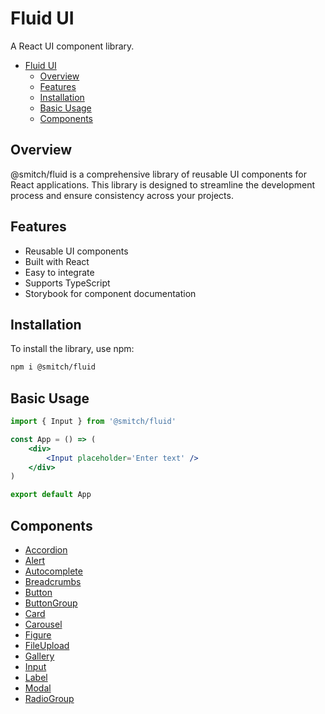 # Fluid UI

A React UI component library.

- [Fluid UI](#fluid-ui)
  - [Overview](#overview)
  - [Features](#features)
  - [Installation](#installation)
  - [Basic Usage](#basic-usage)
  - [Components](#components)

## Overview

@smitch/fluid is a comprehensive library of reusable UI components for React applications. This library is designed to streamline the development process and ensure consistency across your projects.

## Features

-   Reusable UI components
-   Built with React
-   Easy to integrate
-   Supports TypeScript
-   Storybook for component documentation

## Installation

To install the library, use npm:

```sh
npm i @smitch/fluid
```

## Basic Usage

```jsx
import { Input } from '@smitch/fluid'

const App = () => (
	<div>
		<Input placeholder='Enter text' />
	</div>
)

export default App
```

## Components

-   [Accordion](./docs/accordion.md)
-   [Alert](./docs/alert.md)
-   [Autocomplete](./docs/autocomplete.md)
-   [Breadcrumbs](./docs/breadcrumbs.md)
-   [Button](./docs/button.md)
-   [ButtonGroup](./docs/buttongroup.md)
-   [Card](./docs/card.md)
-   [Carousel](./docs/carousel.md)
-   [Figure](./docs/figure.md)
-   [FileUpload](./docs/fileupload.md)
-   [Gallery](./docs/gallery.md)
-   [Input](./docs/input.md)
-   [Label](./docs/label.md)
-   [Modal](./docs/modal.md)
-   [RadioGroup](./docs/radiogroup.md)
